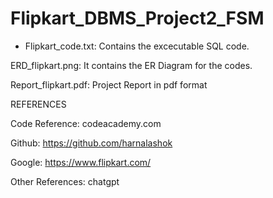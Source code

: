 # Flipkart_DBMS_Project2_FSM
* Flipkart_code.txt: Contains the excecutable SQL code.

ERD_flipkart.png: It contains the ER Diagram for the codes.

Report_flipkart.pdf: Project Report in pdf format

REFERENCES

Code Reference: codeacademy.com

Github: https://github.com/harnalashok

Google: https://www.flipkart.com/

Other References: chatgpt
